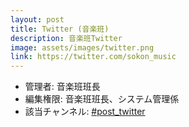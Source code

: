 ```yaml
---
layout: post
title: Twitter (音楽班)
description: 音楽班Twitter
image: assets/images/twitter.png
link: https://twitter.com/sokon_music
---
```


- 管理者: 音楽班班長
- 編集権限: 音楽班班長、システム管理係
- 該当チャンネル: [#post_twitter](https://sokon.slack.com/messages/C4ZJWNHUK/)
